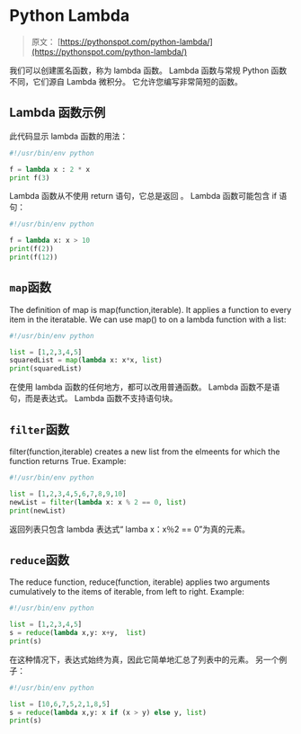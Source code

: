 # Python Lambda

> 原文： [https://pythonspot.com/python-lambda/](https://pythonspot.com/python-lambda/)

我们可以创建匿名函数，称为 lambda 函数。 Lambda 函数与常规 Python 函数不同，它们源自 Lambda 微积分。 它允许您编写非常简短的函数。

## Lambda 函数示例

此代码显示 lambda 函数的用法：

```py
#!/usr/bin/env python

f = lambda x : 2 * x
print f(3)

```

Lambda 函数从不使用 return 语句，它总是返回
。 Lambda 函数可能包含 if 语句：

```py
#!/usr/bin/env python

f = lambda x: x > 10
print(f(2))
print(f(12))

```

## `map`函数

The definition of map is map(function,iterable). It applies a function to every item in the iteratable. We can use map() to on a lambda function with a list:

```py
#!/usr/bin/env python

list = [1,2,3,4,5]
squaredList = map(lambda x: x*x, list)
print(squaredList)

```

在使用 lambda 函数的任何地方，都可以改用普通函数。 Lambda 函数不是语句，而是表达式。 Lambda 函数不支持语句块。

## `filter`函数

filter(function,iterable) creates a new list from the elmeents for which the function returns True. Example:

```py
#!/usr/bin/env python

list = [1,2,3,4,5,6,7,8,9,10]
newList = filter(lambda x: x % 2 == 0, list)
print(newList)

```

返回列表只包含 lambda 表达式“ lamba x：x％2 == 0”为真的元素。

## `reduce`函数

The reduce function, reduce(function, iterable) applies two arguments cumulatively to the items of iterable, from left to right. Example:

```py
#!/usr/bin/env python

list = [1,2,3,4,5]
s = reduce(lambda x,y: x+y,  list)
print(s)

```

在这种情况下，表达式始终为真，因此它简单地汇总了列表中的元素。 另一个例子：

```py
#!/usr/bin/env python

list = [10,6,7,5,2,1,8,5]
s = reduce(lambda x,y: x if (x > y) else y, list)
print(s)

```